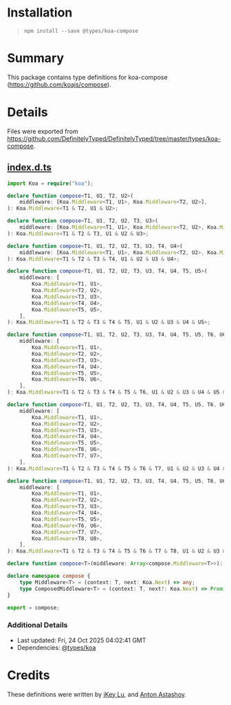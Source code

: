 # Installation
> `npm install --save @types/koa-compose`

# Summary
This package contains type definitions for koa-compose (https://github.com/koajs/compose).

# Details
Files were exported from https://github.com/DefinitelyTyped/DefinitelyTyped/tree/master/types/koa-compose.
## [index.d.ts](https://github.com/DefinitelyTyped/DefinitelyTyped/tree/master/types/koa-compose/index.d.ts)
````ts
import Koa = require("koa");

declare function compose<T1, U1, T2, U2>(
    middleware: [Koa.Middleware<T1, U1>, Koa.Middleware<T2, U2>],
): Koa.Middleware<T1 & T2, U1 & U2>;

declare function compose<T1, U1, T2, U2, T3, U3>(
    middleware: [Koa.Middleware<T1, U1>, Koa.Middleware<T2, U2>, Koa.Middleware<T3, U3>],
): Koa.Middleware<T1 & T2 & T3, U1 & U2 & U3>;

declare function compose<T1, U1, T2, U2, T3, U3, T4, U4>(
    middleware: [Koa.Middleware<T1, U1>, Koa.Middleware<T2, U2>, Koa.Middleware<T3, U3>, Koa.Middleware<T4, U4>],
): Koa.Middleware<T1 & T2 & T3 & T4, U1 & U2 & U3 & U4>;

declare function compose<T1, U1, T2, U2, T3, U3, T4, U4, T5, U5>(
    middleware: [
        Koa.Middleware<T1, U1>,
        Koa.Middleware<T2, U2>,
        Koa.Middleware<T3, U3>,
        Koa.Middleware<T4, U4>,
        Koa.Middleware<T5, U5>,
    ],
): Koa.Middleware<T1 & T2 & T3 & T4 & T5, U1 & U2 & U3 & U4 & U5>;

declare function compose<T1, U1, T2, U2, T3, U3, T4, U4, T5, U5, T6, U6>(
    middleware: [
        Koa.Middleware<T1, U1>,
        Koa.Middleware<T2, U2>,
        Koa.Middleware<T3, U3>,
        Koa.Middleware<T4, U4>,
        Koa.Middleware<T5, U5>,
        Koa.Middleware<T6, U6>,
    ],
): Koa.Middleware<T1 & T2 & T3 & T4 & T5 & T6, U1 & U2 & U3 & U4 & U5 & U6>;

declare function compose<T1, U1, T2, U2, T3, U3, T4, U4, T5, U5, T6, U6, T7, U7>(
    middleware: [
        Koa.Middleware<T1, U1>,
        Koa.Middleware<T2, U2>,
        Koa.Middleware<T3, U3>,
        Koa.Middleware<T4, U4>,
        Koa.Middleware<T5, U5>,
        Koa.Middleware<T6, U6>,
        Koa.Middleware<T7, U7>,
    ],
): Koa.Middleware<T1 & T2 & T3 & T4 & T5 & T6 & T7, U1 & U2 & U3 & U4 & U5 & U6 & U7>;

declare function compose<T1, U1, T2, U2, T3, U3, T4, U4, T5, U5, T6, U6, T7, U7, T8, U8>(
    middleware: [
        Koa.Middleware<T1, U1>,
        Koa.Middleware<T2, U2>,
        Koa.Middleware<T3, U3>,
        Koa.Middleware<T4, U4>,
        Koa.Middleware<T5, U5>,
        Koa.Middleware<T6, U6>,
        Koa.Middleware<T7, U7>,
        Koa.Middleware<T8, U8>,
    ],
): Koa.Middleware<T1 & T2 & T3 & T4 & T5 & T6 & T7 & T8, U1 & U2 & U3 & U4 & U5 & U6 & U7 & U8>;

declare function compose<T>(middleware: Array<compose.Middleware<T>>): compose.ComposedMiddleware<T>;

declare namespace compose {
    type Middleware<T> = (context: T, next: Koa.Next) => any;
    type ComposedMiddleware<T> = (context: T, next?: Koa.Next) => Promise<void>;
}

export = compose;

````

### Additional Details
 * Last updated: Fri, 24 Oct 2025 04:02:41 GMT
 * Dependencies: [@types/koa](https://npmjs.com/package/@types/koa)

# Credits
These definitions were written by [jKey Lu](https://github.com/jkeylu), and [Anton Astashov](https://github.com/astashov).
